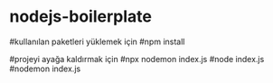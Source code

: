 # nodejs-boilerplate

#kullanılan paketleri yüklemek için
#npm install

#projeyi ayağa kaldırmak için
#npx nodemon index.js
#node index.js
#nodemon index.js

